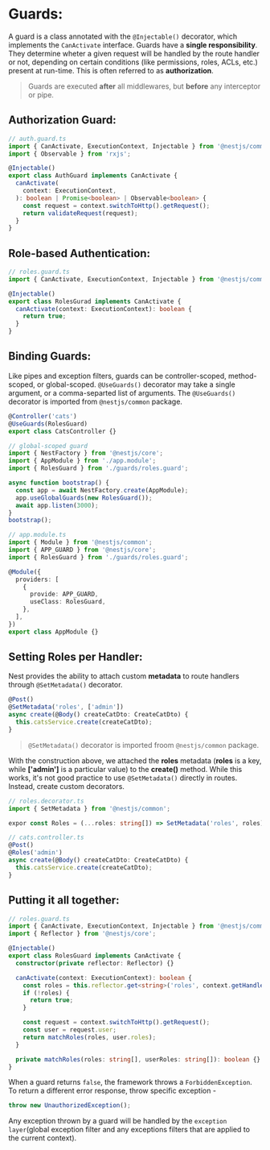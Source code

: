 # Guards:

A guard is a class annotated with the `@Injectable()` decorator, which implements the `CanActivate` interface.
Guards have a **single responsibility**. They determine wheter a given request will be handled by the route handler or not, depending on certain conditions (like permissions, roles, ACLs, etc.) present at run-time. This is often referred to as **authorization**.

> Guards are executed **after** all middlewares, but **before** any interceptor or pipe.

## Authorization Guard:

```typescript
// auth.guard.ts
import { CanActivate, ExecutionContext, Injectable } from '@nestjs/common';
import { Observable } from 'rxjs';

@Injectable()
export class AuthGuard implements CanActivate {
  canActivate(
    context: ExecutionContext,
  ): boolean | Promise<boolean> | Observable<boolean> {
    const request = context.switchToHttp().getRequest();
    return validateRequest(request);
  }
}
```

## Role-based Authentication:

```typescript
// roles.guard.ts
import { CanActivate, ExecutionContext, Injectable } from '@nestjs/common';

@Injectable()
export class RolesGurad implements CanActivate {
  canActivate(context: ExecutionContext): boolean {
    return true;
  }
}
```

## Binding Guards:

Like pipes and exception filters, guards can be controller-scoped, method-scoped, or global-scoped.
`@UseGuards()` decorator may take a single argument, or a comma-separted list of arguments.
The `@UseGuards()` decorator is imported from `@nestjs/common` package.

```typescript
@Controller('cats')
@UseGuards(RolesGuard)
export class CatsController {}
```

```typescript
// global-scoped guard
import { NestFactory } from '@nestjs/core';
import { AppModule } from './app.module';
import { RolesGuard } from './guards/roles.guard';

async function bootstrap() {
  const app = await NestFactory.create(AppModule);
  app.useGlobalGuards(new RolesGuard());
  await app.listen(3000);
}
bootstrap();
```

```typescript
// app.module.ts
import { Module } from '@nestjs/common';
import { APP_GUARD } from '@nestjs/core';
import { RolesGuard } from './guards/roles.guard';

@Module({
  providers: [
    {
      provide: APP_GUARD,
      useClass: RolesGuard,
    },
  ],
})
export class AppModule {}
```

## Setting Roles per Handler:

Nest provides the ability to attach custom **metadata** to route handlers through `@SetMetadata()` decorator.

```typescript
@Post()
@SetMetadata('roles', ['admin'])
async create(@Body() createCatDto: CreateCatDto) {
  this.catsService.create(createCatDto);
}
```

> `@SetMetadata()` decorator is imported froom `@nestjs/common` package.

With the construction above, we attached the **roles** metadata (**roles** is a key, while **['admin']** is a particular value) to the **create()** method. While this works, it's not good practice to use `@SetMetadata()` directly in routes. Instead, create custom decorators.

```typescript
// roles.decorator.ts
import { SetMetadata } from '@nestjs/common';

expor const Roles = (...roles: string[]) => SetMetadata('roles', roles);
```

```typescript
// cats.controller.ts
@Post()
@Roles('admin')
async create(@Body() createCatDto: CreateCatDto) {
  this.catsService.create(createCatDto);
}
```

## Putting it all together:

```typescript
// roles.guard.ts
import { CanActivate, ExecutionContext, Injectable } from '@nestjs/common';
import { Reflector } from '@nestjs/core';

@Injectable()
export class RolesGuard implements CanActivate {
  constructor(private reflector: Reflector) {}

  canActivate(context: ExecutionContext): boolean {
    const roles = this.reflector.get<string>('roles', context.getHandler());
    if (!roles) {
      return true;
    }

    const request = context.switchToHttp().getRequest();
    const user = request.user;
    return matchRoles(roles, user.roles);
  }

  private matchRoles(roles: string[], userRoles: string[]): boolean {}
}
```

When a guard returns `false`, the framework throws a `ForbiddenException`. To return a different error response, throw specific exception -

```typescript
throw new UnauthorizedException();
```

Any exception thrown by a guard will be handled by the `exception layer`(global exception filter and any exceptions filters that are applied to the current context).
